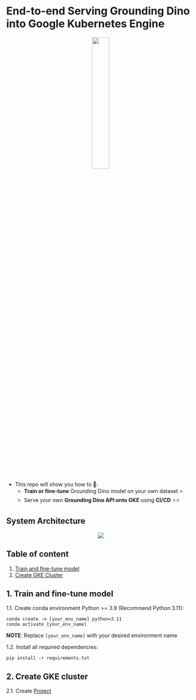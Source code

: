 # End-to-end Serving Grounding Dino into Google Kubernetes Engine
<p align="center">
  <img src="https://github.com/duongnguyen-dev/serving_grounding_dino/blob/main/assets/grounding_dino_image.png" width="30%" height="30%"/>
</p>

- This repo will show you how to 📖:
  - **Train or fine-tune** Grounding Dino model on your own dataset ⭐
  - Serve your own **Grounding Dino API onto GKE** using **CI/CD** ⭐⭐

## System Architecture
<p align="center">
  <img src="https://github.com/duongnguyen-dev/serving_grounding_dino/blob/main/assets/system_architecture.png" />
</p>

## Table of content
1. <a href="#1.-train-and-fine-tune-model">Train and fine-tune model</a>
2. <a href="#2.-create-gke-cluster">Create GKE Cluster</a>

## 1. Train and fine-tune model
1.1. Create conda environment Python >= 3.9 (Recommend Python 3.11):
  ```
  conda create -n [your_env_name] python=3.11
  conda activate [your_env_name]
  ```
  **NOTE**: Replace `[your_env_name]` with your desired environment name
  
1.2. Install all required dependencies:
  ```
  pip install -r requirements.txt
  ```

## 2. Create GKE cluster
2.1. Create <a href="https://console.cloud.google.com/projectcreate?previousPage=%2Fwelcome%2Fnew%3Fproject%3Dtrue-oasis-438103-a2&organizationId=0">Project</a>
